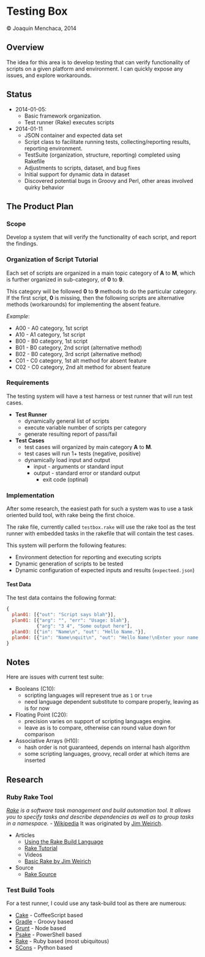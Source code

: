 # Testing Box

© Joaquin Menchaca, 2014

## Overview

The idea for this area is to develop testing that can verify functionality of scripts on a given platform and environment. I can quickly expose any issues, and explore workarounds.

## Status

* 2014-01-05:
   * Basic framework organization.
   * Test runner (Rake) executes scripts
* 2014-01-11
   * JSON container and expected data set
   * Script class to facilitate running tests, collecting/reporting results, reporting environment.
   * TestSuite (organization, structure, reporting) completed using Rakefile
   * Adjustments to scripts, dataset, and bug fixes
   * Initial support for dynamic data in dataset
   * Discovered potential bugs in Groovy and Perl, other areas involved quirky behavior

## The Product Plan

### Scope

Develop a system that will verify the functionality of each script, and report the findings.

### Organization of Script Tutorial

Each set of scripts are organized in a main topic category of **A** to **M**, which is further organized in sub-category, of **0** to **9**.

This category will be followed **0** to **9** methods to do the particular category.  If the first script, **0** is missing, then the following scripts are alternative methods (workarounds) for implementing the absent feature.

*Example*:

* A00 - A0 category, 1st script
* A10 - A1 category, 1st script
* B00 - B0 category, 1st script
* B01 - B0 category, 2nd script (alternative method)
* B02 - B0 category, 3rd script (alternative method)
* C01 - C0 category, 1st alt method for absent feature
* C02 - C0 category, 2nd alt method for absent feature

### Requirements

The testing system will have a test harness or test runner that will run test cases.

* **Test Runner**
  * dynamically general list of scripts
  * execute variable number of scripts per category
  * generate resulting report of pass/fail
* **Test Cases**
  * test cases will organized by main category **A** to **M**.
  * test cases will run 1+ tests (negative, positive)
  * dynamically load input and output
    * input - arguments or standard input
    * output - standard error or standard output
      * exit code (optinal)

### Implementation

After some research, the easiest path for such a system was to use a task oriented build tool, with rake being the first choice.

The rake file, currently called `testbox.rake` will use the rake tool as the test runner with embedded tasks in the rakefile that will contain the test cases.

This system will perform the following features:

 * Environment detection for reporting and executing scripts
 * Dynamic generation of scripts to be tested
 * Dynamic configuration of expected inputs and results (`expecteed.json`)

#### Test Data

The test data contains the following format:

```JavaScript
{
  plan01: [{"out": "Script says blah"}],
  plan01: [{"arg": "", "err": "Usage: blah"},
           {"arg": "3 4", "Some output here"],
  plan03: [{"in": "Name\n", "out": "Hello Name."}],
  plan04: [{"in": "Name\nquit\n", "out": "Hello Name!\nEnter your name (quit to Exit): "}]
}
```

## Notes

Here are issues with current test suite:

* Booleans (C10):
   * scripting languages will represent true as `1` or `true`
   * need language dependent substitute to compare properly, leaving as is for now
* Floating Point (C20):
   * precision varies on support of scripting languages engine.
   * leave as is to compare, otherwise can round value down for comparison
* Associative Arrays (H10):
   * hash order is not guaranteed, depends on internal hash algorithm
   * some scripting languages, groovy, recall order at which items are inserted

## Research

### Ruby Rake Tool

*[Rake](https://github.com/ruby/rake) is a software task management and build automation tool. It allows you to specify tasks and describe dependencies as well as to group tasks in a namespace.* - [Wikipedia](http://en.wikipedia.org/wiki/Rake_%28software%29)  It was originated by [Jim Weirich](http://en.wikipedia.org/wiki/Jim_Weirich).


* Articles
   * [Using the Rake Build Language](http://martinfowler.com/articles/rake.html)
   * [Rake Tutorial](http://lukaszwrobel.pl/blog/rake-tutorial)
   * Videos
   * [Basic Rake by Jim Weirich](https://www.youtube.com/watch?v=AFPWDzHWjEY)
* Source
   * [Rake Source](https://github.com/ruby/rake)

### Test Build Tools

For a test runner, I could use any task-build tool as there are numerous:

* [Cake](http://coffeescript.org/documentation/docs/cake.html) - CoffeeScript based
* [Gradle](http://www.gradle.org/) - Groovy based
* [Grunt](http://gruntjs.com/) - Node based
* [Psake](https://github.com/psake/psake) - PowerShell based
* [Rake](https://github.com/ruby/rake) - Ruby based (most ubiquitous)
* [SCons](http://scons.org/) - Python based
